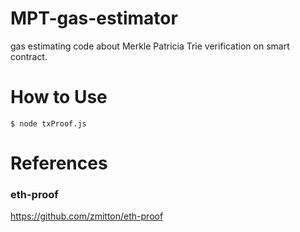 # MPT-gas-estimator
gas estimating code about Merkle Patricia Trie verification on smart contract.

# How to Use

```
$ node txProof.js
```

# References

### eth-proof
https://github.com/zmitton/eth-proof
